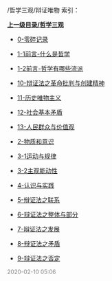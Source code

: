 /哲学三观/辩证唯物 索引：


**[上一级目录/哲学三观](/哲学三观/index.md)**

- [0-零碎记录](/哲学三观/辩证唯物/0-零碎记录.md)

- [1-1前言-什么是哲学](/哲学三观/辩证唯物/1-1前言-什么是哲学.md)

- [1-2前言-哲学有哪些流派](/哲学三观/辩证唯物/1-2前言-哲学有哪些流派.md)

- [10-辩证法之革命批判与创建精神](/哲学三观/辩证唯物/10-辩证法之革命批判与创建精神.md)

- [11-历史唯物主义](/哲学三观/辩证唯物/11-历史唯物主义.md)

- [12-社会基本矛盾](/哲学三观/辩证唯物/12-社会基本矛盾.md)

- [13-人民群众与价值观](/哲学三观/辩证唯物/13-人民群众与价值观.md)

- [2-物质和意识](/哲学三观/辩证唯物/2-物质和意识.md)

- [3-1运动与规律](/哲学三观/辩证唯物/3-1运动与规律.md)

- [3-2主观能动性](/哲学三观/辩证唯物/3-2主观能动性.md)

- [4-认识与实践](/哲学三观/辩证唯物/4-认识与实践.md)

- [5-辩证法之联系](/哲学三观/辩证唯物/5-辩证法之联系.md)

- [6-辩证法之整体与部分](/哲学三观/辩证唯物/6-辩证法之整体与部分.md)

- [7-辩证法之发展](/哲学三观/辩证唯物/7-辩证法之发展.md)

- [8-辩证法之矛盾](/哲学三观/辩证唯物/8-辩证法之矛盾.md)

- [9-辩证法之否定](/哲学三观/辩证唯物/9-辩证法之否定.md)


<font size=2 color='grey'> 2020-02-10 05:06 </font>